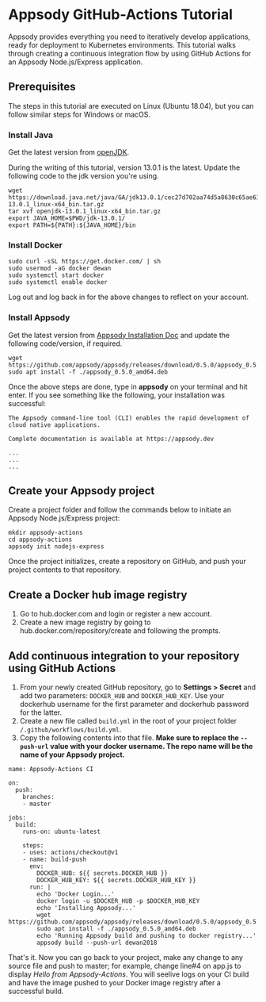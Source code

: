 # Appsody GitHub-Actions Tutorial
Appsody provides everything you need to iteratively develop applications, ready for deployment to Kubernetes environments. This tutorial walks through creating a continuous integration flow by using GitHub Actions for an Appsody Node.js/Express application. 

## Prerequisites

The steps in this tutorial are executed on Linux (Ubuntu 18.04), but you can follow similar steps for Windows or macOS.

### Install Java

Get the latest version from [openJDK](https://jdk.java.net).

During the writing of this tutorial, version 13.0.1 is the latest. Update the following code <!--EM: where?--> to the jdk version you're using.

```
wget https://download.java.net/java/GA/jdk13.0.1/cec27d702aa74d5a8630c65ae61e4305/9/GPL/openjdk-13.0.1_linux-x64_bin.tar.gz
tar xvf openjdk-13.0.1_linux-x64_bin.tar.gz
export JAVA_HOME=$PWD/jdk-13.0.1/
export PATH=${PATH}:${JAVA_HOME}/bin
```

### Install Docker
<!--EM: is this just something the reader should add to their CLI?-->

```
sudo curl -sSL https://get.docker.com/ | sh
sudo usermod -aG docker dewan
sudo systemctl start docker
sudo systemctl enable docker
```

Log out and log back in for the above changes to reflect on your account.

### Install Appsody

Get the latest version from [Appsody Installation Doc](https://appsody.dev/docs/getting-started/installation/) and update the following code/version, if required.

```
wget https://github.com/appsody/appsody/releases/download/0.5.0/appsody_0.5.0_amd64.deb
sudo apt install -f ./appsody_0.5.0_amd64.deb
```

Once the above steps are done, type in **appsody** on your terminal and hit enter. If you see something like the following, your installation was successful:

```
The Appsody command-line tool (CLI) enables the rapid development of cloud native applications.

Complete documentation is available at https://appsody.dev

...
...
...
```

## Create your Appsody project

Create a project folder <!--EM: How?--> and follow the commands below to initiate an Appsody Node.js/Express project:

```
mkdir appsody-actions
cd appsody-actions
appsody init nodejs-express
```

Once the project initializes, create a repository on GitHub, and push your project contents to that repository. <!--EM: Is this pretty standard? Will people know how to do this or do we need to explain how to create the repo/ push the contents?-->

## Create a Docker hub image registry

1. Go to hub.docker.com and login or register a new account.
2. Create a new image registry by going to hub.docker.com/repository/create and following the prompts.

## Add continuous integration to your repository using GitHub Actions

1. From your newly created GitHub repository, go to **Settings > Secret** and add two parameters: `DOCKER_HUB` and `DOCKER_HUB_KEY`. Use your dockerhub username for the first parameter and dockerhub password for the latter.
2. Create a new file called `build.yml` in the root of your project folder `/.github/workflows/build.yml`.
3. Copy the following contents into that file. **Make sure to replace the `--push-url` value with your docker username. The repo name will be the name of your Appsody project.**

```
name: Appsody-Actions CI

on:
  push:
    branches:
    - master

jobs:
  build:
    runs-on: ubuntu-latest

    steps:
    - uses: actions/checkout@v1
    - name: build-push
      env:
        DOCKER_HUB: ${{ secrets.DOCKER_HUB }}
        DOCKER_HUB_KEY: ${{ secrets.DOCKER_HUB_KEY }}
      run: |
        echo 'Docker Login...'
        docker login -u $DOCKER_HUB -p $DOCKER_HUB_KEY
        echo 'Installing Appsody...'
        wget https://github.com/appsody/appsody/releases/download/0.5.0/appsody_0.5.0_amd64.deb
        sudo apt install -f ./appsody_0.5.0_amd64.deb
        echo 'Running Appsody build and pushing to docker registry...'
        appsody build --push-url dewan2018
```       

That's it. Now you can go back to your project, make any change to any source file and push to master; for example, change line#4 on app.js to display *Hello from Appsody-Actions*. You will seelive logs on your CI build and have the image pushed to your Docker image registry after a successful build.

